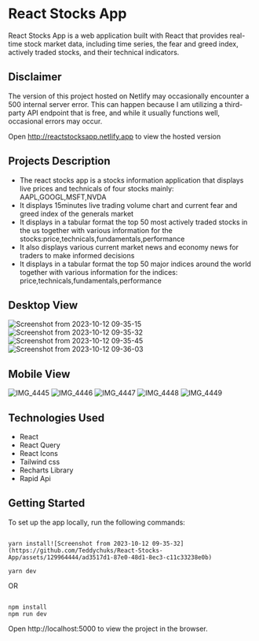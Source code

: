 # React Stocks App

React Stocks App is a web application built with React that provides real-time stock market data, including time series, the fear and greed index, actively traded stocks, and their technical indicators.

## Disclaimer
The version of this project hosted on Netlify may occasionally encounter a 500 internal server error. This can happen because I am utilizing a third-party API endpoint that is free, and while it usually functions well, occasional errors may occur.

Open http://reactstocksapp.netlify.app to view the hosted version

## Projects Description

- The react stocks app is a stocks information application that displays live prices and technicals of four stocks mainly: AAPL,GOOGL,MSFT,NVDA
- It displays 15minutes live trading volume chart and current fear and greed index of the generals market
- It displays in a tabular format the top 50 most actively traded stocks in the us together with various information for the stocks:price,technicals,fundamentals,performance
- It also displays various current market news and economy news for traders to make informed decisions
- It displays in a tabular format the top 50 major indices around the world together with various information for the indices: price,technicals,fundamentals,performance


## Desktop View
![Screenshot from 2023-10-12 09-35-15](https://github.com/Teddychuks/React-Stocks-App/assets/129964444/760b2bde-84bc-4c54-b233-8874b5887acb)
![Screenshot from 2023-10-12 09-35-32](https://github.com/Teddychuks/React-Stocks-App/assets/129964444/04c42d0f-85bc-46ed-9888-e6fe0bda4d8e)
![Screenshot from 2023-10-12 09-35-45](https://github.com/Teddychuks/React-Stocks-App/assets/129964444/81704220-0830-4a08-bb68-bf452c44c04c)
![Screenshot from 2023-10-12 09-36-03](https://github.com/Teddychuks/React-Stocks-App/assets/129964444/8f3a4594-1fce-49a3-aab5-9144cc6843be)


## Mobile View
![IMG_4445](https://github.com/Teddychuks/React-Stocks-App/assets/129964444/1a2ee30d-c13e-4536-a869-1df359293366)
![IMG_4446](https://github.com/Teddychuks/React-Stocks-App/assets/129964444/c15319ce-cc2c-4801-a12d-528279625376)
![IMG_4447](https://github.com/Teddychuks/React-Stocks-App/assets/129964444/d697fe80-2d6f-4be5-ba81-c937723bfb02)
![IMG_4448](https://github.com/Teddychuks/React-Stocks-App/assets/129964444/65971da9-0627-4f47-9470-4f0c9efc0acd)
![IMG_4449](https://github.com/Teddychuks/React-Stocks-App/assets/129964444/03727543-33cf-4b71-95d9-6b672944eecd)

## Technologies Used
- React
- React Query
- React Icons
- Tailwind css
- Recharts Library
- Rapid Api

## Getting Started

To set up the app locally, run the following commands:

```shell

yarn install![Screenshot from 2023-10-12 09-35-32](https://github.com/Teddychuks/React-Stocks-App/assets/129964444/ad3517d1-87e0-48d1-8ec3-c11c33238e0b)

yarn dev
```

OR

```shell

npm install
npm run dev
```

Open http://localhost:5000 to view the project in the browser.






